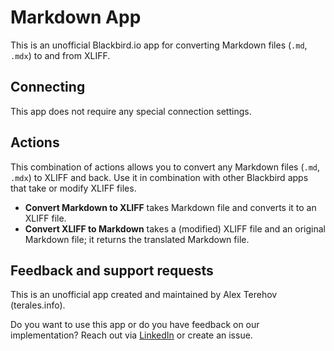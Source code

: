 ﻿# Markdown App

<!-- begin docs -->

This is an unofficial Blackbird.io app for converting Markdown files (`.md`, `.mdx`) to and from XLIFF.

## Connecting

This app does not require any special connection settings.

## Actions

This combination of actions allows you to convert any Markdown files (`.md`, `.mdx`) to XLIFF and back. Use it in combination with other Blackbird apps that take or modify XLIFF files.

- **Convert Markdown to XLIFF** takes Markdown file and converts it to an XLIFF file.
- **Convert XLIFF to Markdown** takes a (modified) XLIFF file and an original Markdown file; it returns the translated Markdown file.

## Feedback and support requests

This is an unofficial app created and maintained by Alex Terehov (terales.info).

Do you want to use this app or do you have feedback on our implementation? Reach out via [LinkedIn](https://www.linkedin.com/in/terales/) or create an issue.

<!-- end docs -->